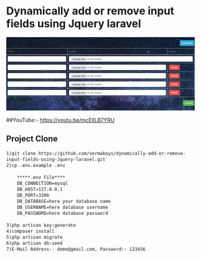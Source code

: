 # Dynamically add or remove input fields using Jquery laravel


<img src="public/img/screenshot.png">

##YouTube:- https://youtu.be/mcEllLB7YRU

## Project Clone
```
1)git clone https://github.com/vermaboys/dynamically-add-or-remove-input-fields-using-Jquery-laravel.git
2)cp .env.example .env

	*****.env File****
	DB_CONNECTION=mysql
	DB_HOST=127.0.0.1
	DB_PORT=3306
	DB_DATABASE=here your database name
	DB_USERNAME=here database username
	DB_PASSWORD=here database password

3)php artisan key:generate
4)composer install
5)php artisan migrate
6)php artisan db:seed
7)E-Mail Address:- demo@gmail.com, Password:- 123456
````
